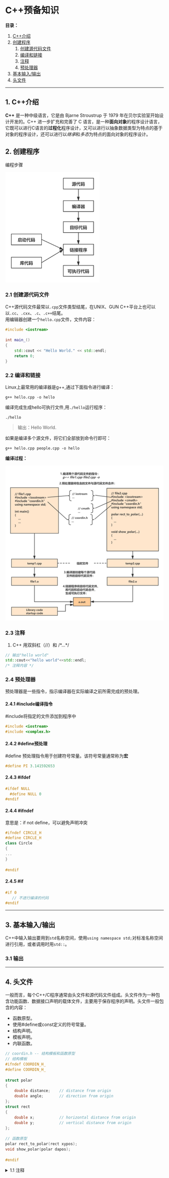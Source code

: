 # C++预备知识

**目录：**  
1. [C++介绍](#intro)
2. [创建程序](#program)
   1. [创建源代码文件](#create)
   2. [编译和链接](#compile)
   3. [注释](#com)
   4. [预处理器](#pre)
3. [基本输入/输出](#input_output)
4. [头文件](#header)
-------------

<a id="intro"></a>
## 1. C++介绍  
**C++** 是一种中级语言，它是由 Bjarne Stroustrup 于 1979 年在贝尔实验室开始设计开发的。C++ 进一步扩充和完善了 C 语言，是一种**面向对象**的程序设计语言，它既可以进行C语言的**过程化**程序设计，又可以进行以抽象数据类型为特点的基于对象的程序设计，还可以进行以*继承*和*多态*为特点的面向对象的程序设计。

<a id="program"></a>
-----------
## 2. 创建程序
编程步骤
<p align="left">  
  <img src="/Imgs/pro_step.png" width="300"  alt="step"/>   
</p>  

<a id="create"></a>
### 2.1 创建源代码文件
C++源代码文件最常以`.cpp`文件类型结尾，在UNIX、GUN C++平台上也可以以`.cc`、`.cxx`、`.c`、`.c++`结尾。   
用编辑器创建一个`hello.cpp`文件，文件内容：  
``` C++
#include <iostream>

int main_()
{
	std::cout << "Hello World." << std::endl;
	return 0;
}

```

<a id="compile"></a>
### 2.2 编译和链接  
Linux上最常用的编译器是g++,通过下面指令进行编译：  
```
g++ hello.cpp -o hello
```
编译完成生成hello可执行文件,用`./hello`运行程序：
```
./hello	
```
>输出：Hello World.  

如果是编译多个源文件，将它们全部放到命令行即可：  
```
g++ hello.cpp people.cpp -o hello
```
**编译过程：**
<p align="left">  
  <img src="/Imgs/compile_step.png" width="600"  alt="step"/>   
</p>  

<a id="com"></a>
### 2.3 注释 
1. C++ 用双斜杠（//）和 /\*...\*/  
``` C++
// 输出"hello world"
std::cout<<"hello world"<<std::endl;  
/* 注释内容 */
```  

<a id="pre"></a>
### 2.4 预处理器  
预处理器是一些指令，指示编译器在实际编译之前所需完成的预处理。
#### 2.4.1 #include编译指令
\#include将指定的文件添加到程序中  
``` C++
#include <iostream>
#include <complex.h>
```  
#### 2.4.2 #define预处理
\#define 预处理指令用于创建符号常量。该符号常量通常称为**宏**  
``` C++
#define PI 3.141592653
``` 

#### 2.4.3 #ifdef
``` C++
#ifdef NULL
  #define NULL 0
#endif
```  
#### 2.4.4 #ifndef
意思是：if not define，可以避免声明冲突
``` C++
#ifndef CIRCLE_H
#define CIRCLE_H
class Circle
{
...
}

#endif
```  
#### 2.4.5 #if
``` C++
#if 0
   // 不进行编译的代码
#endif
```
--------------

<a id="input_output"></a>
## 3. 基本输入/输出 
C++中输入输出要用到`std`名称空间，使用`using namespace std;`对标准名称空间进行引用，或者调用时用`std::`。

### 3.1 输出




----------------

<a id="header"></a>
## 4. 头文件  
一般而言，每个C++/C程序通常由头文件和源代码文件组成。头文件作为一种包含功能函数、数据接口声明的载体文件，主要用于保存程序的声明。头文件一般包含的内容：  
- 函数原型。
- 使用#define或const定义的符号常量。
- 结构声明。
- 模板声明。
- 内联函数。  
``` C++
// coordin.h -- 结构模板和函数原型
// 结构模板
#ifndef COORDIN_H_
#define COORDIN_H_

struct polar
{
    double distance;    // distance from origin
    double angle;       // direction from origin
};
struct rect
{
    double x;        	// horizontal distance from origin
    double y;        	// vertical distance from origin
};

// 函数原型
polar rect_to_polar(rect xypos);
void show_polar(polar dapos);

#endif
```

<details>
<summary>1.1 注释</summary>
<p>① C++以双斜杠（//）打头。</p>

</details>
